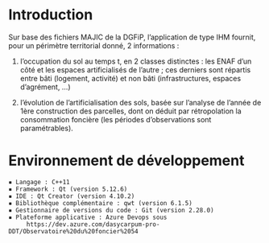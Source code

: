 # Introduction 
Sur base des fichiers MAJIC de la DGFiP, l’application de type IHM fournit, pour un périmètre territorial donné, 2 informations :
1. l’occupation du sol au temps t, en 2 classes distinctes : les ENAF d’un côté et les espaces artificialisés de l’autre ; ces derniers sont répartis entre bâti (logement, activité) et non bâti (infrastructures, espaces d’agrément, …)

2. l’évolution de l’artificialisation des sols, basée sur l’analyse de l’année de 1ère construction des parcelles, dont on déduit par rétropolation la consommation foncière (les périodes d’observations sont paramétrables).

# Environnement de développement
    ▪ Langage : C++11
    ▪ Framework : Qt (version 5.12.6)
    ▪ IDE : Qt Creator (version 4.10.2)
    ▪ Bibliothèque complémentaire : qwt (version 6.1.5)
    ▪ Gestionnaire de versions du code : Git (version 2.28.0)
    ▪ Plateforme applicative : Azure Devops sous
         https://dev.azure.com/dasycarpum-pro-DDT/Observatoire%20du%20foncier%2054
